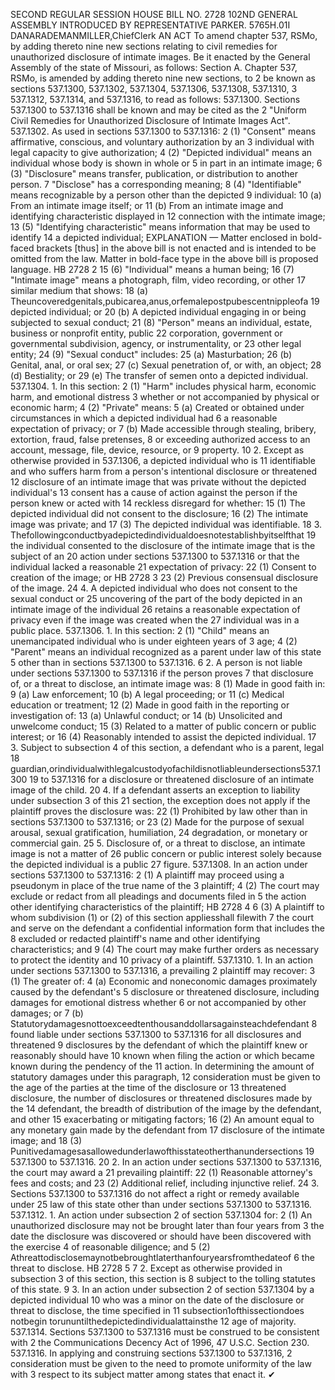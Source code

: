 SECOND REGULAR SESSION
HOUSE BILL NO. 2728
102ND GENERAL ASSEMBLY
INTRODUCED BY REPRESENTATIVE PARKER.
5765H.01I DANARADEMANMILLER,ChiefClerk
AN ACT
To amend chapter 537, RSMo, by adding thereto nine new sections relating to civil remedies
for unauthorized disclosure of intimate images.
Be it enacted by the General Assembly of the state of Missouri, as follows:
Section A. Chapter 537, RSMo, is amended by adding thereto nine new sections, to
2 be known as sections 537.1300, 537.1302, 537.1304, 537.1306, 537.1308, 537.1310,
3 537.1312, 537.1314, and 537.1316, to read as follows:
537.1300. Sections 537.1300 to 537.1316 shall be known and may be cited as the
2 "Uniform Civil Remedies for Unauthorized Disclosure of Intimate Images Act".
537.1302. As used in sections 537.1300 to 537.1316:
2 (1) "Consent" means affirmative, conscious, and voluntary authorization by an
3 individual with legal capacity to give authorization;
4 (2) "Depicted individual" means an individual whose body is shown in whole or
5 in part in an intimate image;
6 (3) "Disclosure" means transfer, publication, or distribution to another person.
7 "Disclose" has a corresponding meaning;
8 (4) "Identifiable" means recognizable by a person other than the depicted
9 individual:
10 (a) From an intimate image itself; or
11 (b) From an intimate image and identifying characteristic displayed in
12 connection with the intimate image;
13 (5) "Identifying characteristic" means information that may be used to identify
14 a depicted individual;
EXPLANATION — Matter enclosed in bold-faced brackets [thus] in the above bill is not enacted and is
intended to be omitted from the law. Matter in bold-face type in the above bill is proposed language.
HB 2728 2
15 (6) "Individual" means a human being;
16 (7) "Intimate image" means a photograph, film, video recording, or other
17 similar medium that shows:
18 (a) Theuncoveredgenitals,pubicarea,anus,orfemalepostpubescentnippleofa
19 depicted individual; or
20 (b) A depicted individual engaging in or being subjected to sexual conduct;
21 (8) "Person" means an individual, estate, business or nonprofit entity, public
22 corporation, government or governmental subdivision, agency, or instrumentality, or
23 other legal entity;
24 (9) "Sexual conduct" includes:
25 (a) Masturbation;
26 (b) Genital, anal, or oral sex;
27 (c) Sexual penetration of, or with, an object;
28 (d) Bestiality; or
29 (e) The transfer of semen onto a depicted individual.
537.1304. 1. In this section:
2 (1) "Harm" includes physical harm, economic harm, and emotional distress
3 whether or not accompanied by physical or economic harm;
4 (2) "Private" means:
5 (a) Created or obtained under circumstances in which a depicted individual had
6 a reasonable expectation of privacy; or
7 (b) Made accessible through stealing, bribery, extortion, fraud, false pretenses,
8 or exceeding authorized access to an account, message, file, device, resource, or
9 property.
10 2. Except as otherwise provided in 537.1306, a depicted individual who is
11 identifiable and who suffers harm from a person's intentional disclosure or threatened
12 disclosure of an intimate image that was private without the depicted individual's
13 consent has a cause of action against the person if the person knew or acted with
14 reckless disregard for whether:
15 (1) The depicted individual did not consent to the disclosure;
16 (2) The intimate image was private; and
17 (3) The depicted individual was identifiable.
18 3. Thefollowingconductbyadepictedindividualdoesnotestablishbyitselfthat
19 the individual consented to the disclosure of the intimate image that is the subject of an
20 action under sections 537.1300 to 537.1316 or that the individual lacked a reasonable
21 expectation of privacy:
22 (1) Consent to creation of the image; or
HB 2728 3
23 (2) Previous consensual disclosure of the image.
24 4. A depicted individual who does not consent to the sexual conduct or
25 uncovering of the part of the body depicted in an intimate image of the individual
26 retains a reasonable expectation of privacy even if the image was created when the
27 individual was in a public place.
537.1306. 1. In this section:
2 (1) "Child" means an unemancipated individual who is under eighteen years of
3 age;
4 (2) "Parent" means an individual recognized as a parent under law of this state
5 other than in sections 537.1300 to 537.1316.
6 2. A person is not liable under sections 537.1300 to 537.1316 if the person proves
7 that disclosure of, or a threat to disclose, an intimate image was:
8 (1) Made in good faith in:
9 (a) Law enforcement;
10 (b) A legal proceeding; or
11 (c) Medical education or treatment;
12 (2) Made in good faith in the reporting or investigation of:
13 (a) Unlawful conduct; or
14 (b) Unsolicited and unwelcome conduct;
15 (3) Related to a matter of public concern or public interest; or
16 (4) Reasonably intended to assist the depicted individual.
17 3. Subject to subsection 4 of this section, a defendant who is a parent, legal
18 guardian,orindividualwithlegalcustodyofachildisnotliableundersections537.1300
19 to 537.1316 for a disclosure or threatened disclosure of an intimate image of the child.
20 4. If a defendant asserts an exception to liability under subsection 3 of this
21 section, the exception does not apply if the plaintiff proves the disclosure was:
22 (1) Prohibited by law other than in sections 537.1300 to 537.1316; or
23 (2) Made for the purpose of sexual arousal, sexual gratification, humiliation,
24 degradation, or monetary or commercial gain.
25 5. Disclosure of, or a threat to disclose, an intimate image is not a matter of
26 public concern or public interest solely because the depicted individual is a public
27 figure.
537.1308. In an action under sections 537.1300 to 537.1316:
2 (1) A plaintiff may proceed using a pseudonym in place of the true name of the
3 plaintiff;
4 (2) The court may exclude or redact from all pleadings and documents filed in
5 the action other identifying characteristics of the plaintiff;
HB 2728 4
6 (3) A plaintiff to whom subdivision (1) or (2) of this section appliesshall filewith
7 the court and serve on the defendant a confidential information form that includes the
8 excluded or redacted plaintiff's name and other identifying characteristics; and
9 (4) The court may make further orders as necessary to protect the identity and
10 privacy of a plaintiff.
537.1310. 1. In an action under sections 537.1300 to 537.1316, a prevailing
2 plaintiff may recover:
3 (1) The greater of:
4 (a) Economic and noneconomic damages proximately caused by the defendant's
5 disclosure or threatened disclosure, including damages for emotional distress whether
6 or not accompanied by other damages; or
7 (b) Statutorydamagesnottoexceedtenthousanddollarsagainsteachdefendant
8 found liable under sections 537.1300 to 537.1316 for all disclosures and threatened
9 disclosures by the defendant of which the plaintiff knew or reasonably should have
10 known when filing the action or which became known during the pendency of the
11 action. In determining the amount of statutory damages under this paragraph,
12 consideration must be given to the age of the parties at the time of the disclosure or
13 threatened disclosure, the number of disclosures or threatened disclosures made by the
14 defendant, the breadth of distribution of the image by the defendant, and other
15 exacerbating or mitigating factors;
16 (2) An amount equal to any monetary gain made by the defendant from
17 disclosure of the intimate image; and
18 (3) Punitivedamagesasallowedunderlawofthisstateotherthanundersections
19 537.1300 to 537.1316.
20 2. In an action under sections 537.1300 to 537.1316, the court may award a
21 prevailing plaintiff:
22 (1) Reasonable attorney's fees and costs; and
23 (2) Additional relief, including injunctive relief.
24 3. Sections 537.1300 to 537.1316 do not affect a right or remedy available under
25 law of this state other than under sections 537.1300 to 537.1316.
537.1312. 1. An action under subsection 2 of section 537.1304 for:
2 (1) An unauthorized disclosure may not be brought later than four years from
3 the date the disclosure was discovered or should have been discovered with the exercise
4 of reasonable diligence; and
5 (2) Athreattodisclosemaynotbebroughtlaterthanfouryearsfromthedateof
6 the threat to disclose.
HB 2728 5
7 2. Except as otherwise provided in subsection 3 of this section, this section is
8 subject to the tolling statutes of this state.
9 3. In an action under subsection 2 of section 537.1304 by a depicted individual
10 who was a minor on the date of the disclosure or threat to disclose, the time specified in
11 subsection1ofthissectiondoes notbegin torununtilthedepictedindividualattainsthe
12 age of majority.
537.1314. Sections 537.1300 to 537.1316 must be construed to be consistent with
2 the Communications Decency Act of 1996, 47 U.S.C. Section 230.
537.1316. In applying and construing sections 537.1300 to 537.1316,
2 consideration must be given to the need to promote uniformity of the law with
3 respect to its subject matter among states that enact it.
✔